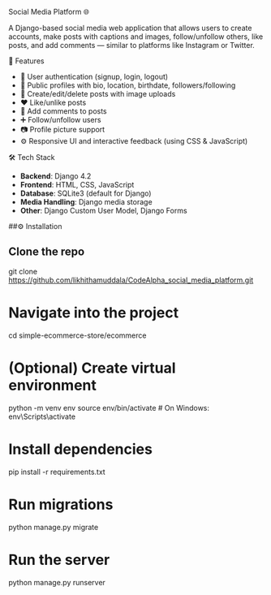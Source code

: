 Social Media Platform 🌐

A Django-based social media web application that allows users to create accounts, make posts with captions and images, follow/unfollow others, like posts, and add comments — similar to platforms like Instagram or Twitter.

🚀 Features

- 🔐 User authentication (signup, login, logout)
- 👤 Public profiles with bio, location, birthdate, followers/following
- 📝 Create/edit/delete posts with image uploads
- ❤️ Like/unlike posts
- 💬 Add comments to posts
- ➕ Follow/unfollow users
- 📷 Profile picture support
- ⚙️ Responsive UI and interactive feedback (using CSS & JavaScript)

🛠️ Tech Stack

- **Backend**: Django 4.2
- **Frontend**: HTML, CSS, JavaScript
- **Database**: SQLite3 (default for Django)
- **Media Handling**: Django media storage
- **Other**: Django Custom User Model, Django Forms


##⚙️ Installation

## Clone the repo
git clone https://github.com/likhithamuddala/CodeAlpha_social_media_platform.git

# Navigate into the project
cd simple-ecommerce-store/ecommerce

# (Optional) Create virtual environment
python -m venv env
source env/bin/activate  # On Windows: env\Scripts\activate

# Install dependencies
pip install -r requirements.txt

# Run migrations
python manage.py migrate

# Run the server
python manage.py runserver


